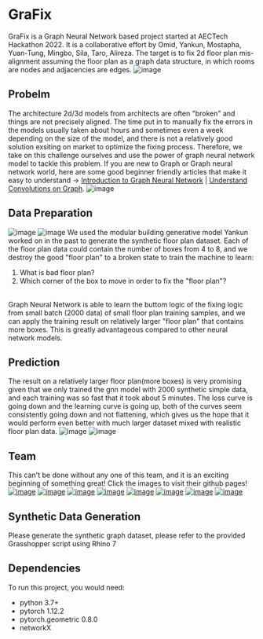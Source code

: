 # GraFix
GraFix is a Graph Neural Network based project started at AECTech Hackathon 2022. It is a collaborative effort by Omid, Yankun, Mostapha, Yuan-Tung, Mingbo, Sila, Taro, Alireza. The target is to fix 2d floor plan mis-alignment assuming the floor plan as a graph data structure, in which rooms are nodes and adjacencies are edges.
![image](https://github.com/simpleSketche/GraFix/blob/main/Results/images/predict%20data.gif)

## Probelm
The architecture 2d/3d models from architects are often "broken" and things are not precisely aligned. The time put in to manually fix the errors in the models usually taken about hours and sometimes even a week depending on the size of the model, and there is not a relatively good solution exsiting on market to optimize the fixing process. Therefore, we take on this challenge ourselves and use the power of graph neural network model to tackle this problem. If you are new to Graph or Graph neural network world, here are some good beginner friendly articles that make it easy to understand -> [Introduction to Graph Neural Network](https://distill.pub/2021/gnn-intro/) | [Understand Convolutions on Graph](https://distill.pub/2021/understanding-gnns/).
![image](https://user-images.githubusercontent.com/71196100/200374021-3603563d-1031-4b5b-8175-b3792dca0a80.png)

## Data Preparation
![image](https://github.com/simpleSketche/GraFix/blob/main/Results/images/data%20generator.gif)
![image](https://github.com/simpleSketche/GraFix/blob/main/Results/images/error%20data%20generator.gif)
We used the modular building generative model Yankun worked on in the past to generate the synthetic floor plan dataset. Each of the floor plan data could contain the number of boxes from 4 to 8, and we destroy the good "floor plan" to a broken state to train the machine to learn:
1. What is bad floor plan?
2. Which corner of the box to move in order to fix the "floor plan"?
<br>
Graph Neural Network is able to learn the buttom logic of the fixing logic from small batch (2000 data) of small floor plan training samples, and we can apply the training result on relatively larger "floor plan" that contains more boxes. This is greatly advantageous compared to other neural network models.
<br/>


## Prediction
The result on a relatively larger floor plan(more boxes) is very promising given that we only trained the gnn model with 2000 synthetic simple data, and each training was so fast that it took about 5 minutes. The loss curve is going down and the learning curve is going up, both of the curves seem consistently going down and not flattening, which gives us the hope that it would perform even better with much larger dataset mixed with realistic floor plan data.
![image](https://user-images.githubusercontent.com/71196100/200372202-b45c4124-59f5-4d7d-b7a9-c71464247467.png)
![image](https://user-images.githubusercontent.com/71196100/200382669-65b1a6c3-6b1a-4dee-9672-f573203f96f0.png)


## Team
This can't be done without any one of this team, and it is an exciting beginning of something great!
Click the images to visit their github pages!
<br>
[![image](https://user-images.githubusercontent.com/71196100/200363326-11f51cab-0df9-449f-a33d-57a6cbe175ee.png)](https://github.com/simpleSketche)
[![image](https://user-images.githubusercontent.com/71196100/200363532-1a264ae7-0207-4ae9-a202-cc29fb18e8ca.png)](https://github.com/OmidSaj)
[![image](https://user-images.githubusercontent.com/71196100/200363710-a56c2c3f-c4ba-4f32-9677-870368cbebc5.png)](https://github.com/ngulgec)
[![image](https://user-images.githubusercontent.com/71196100/200364102-a190c599-6652-4fa3-93d3-2c52832a3021.png)](https://github.com/ton731)
[![image](https://user-images.githubusercontent.com/71196100/200364698-8e3ebd56-0e7d-452b-b5b6-55ba217fc334.png)](https://github.com/mostaphaRoudsari)
[![image](https://user-images.githubusercontent.com/71196100/200364997-2739efcb-7f11-4d38-a3a2-6b15dd6ba670.png)](https://github.com/MingboPeng)
[![image](https://user-images.githubusercontent.com/71196100/200366117-041be235-8ba4-4378-9ce5-8738bff5903b.png)](https://github.com/tnarah)
[![image](https://user-images.githubusercontent.com/71196100/200366292-2880c5af-66ee-49b3-be91-9a08f94b6b5b.png)](https://github.com/Memortal)

## Synthetic Data Generation
Please generate the synthetic graph dataset, please refer to the provided Grasshopper script using Rhino 7

## Dependencies
To run this project, you would need:
- python 3.7+
- pytorch 1.12.2
- pytorch.geometric 0.8.0
- networkX


